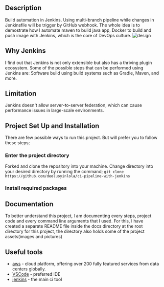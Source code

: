 ## Description
Build automation in Jenkins. Using multi-branch pipeline while changes in Jenkinsfile will be trigger by GitHub webhook. The whole idea is to demostrate how I automate maven to build java app, Docker to build and push image with Jenkins, which is the core of DevOps culture.
![design](docs/assets/designs.svg)

## Why Jenkins
I find out that Jenkins is not only extensible but also has a thriving plugin ecosystem. Some of the possible steps that can be performed using Jenkins are: Software build using build systems such as Gradle, Maven, and more. 

## Limitation
Jenkins doesn't allow server-to-server federation, which can cause performance issues in large-scale environments.

## Project Set Up and Installation
There are few possible ways to run this project. But will prefer you to follow these steps;
### Enter the project directory
Forked and clone the repository into your machine. Change directory into your desired directory by running the command; `git clone https://github.com/deoluoyinlola/ci-pipeline-with-jenkins`

### Install required packages

## Documentation
To better understand this project, I am documenting every steps, project code and every command line arguments that I used. For this, I have created a separate README file inside the docs directory at the root directory for this project, the directory also holds some of the project assets(images and pictures)

## Useful tools
- [aws](https://aws.amazon.com/) - cloud platform, offering over 200 fully featured services from data centers globally.
- [VSCode](https://code.visualstudio.com/) - preferred IDE 
- [jenkins](https://www.jenkins.io/) - the main ci tool


